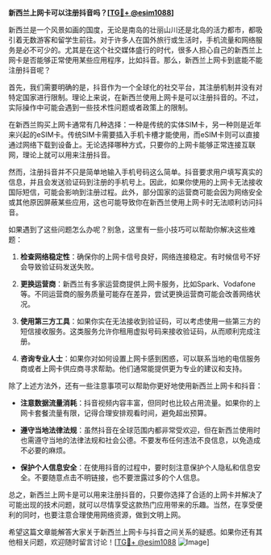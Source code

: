 **新西兰上网卡可以注册抖音吗？[[TG💪+ @esim1088](https://t.me/s/esim1088)]**

新西兰是一个风景如画的国度，无论是南岛的壮丽山川还是北岛的活力都市，都吸引着无数游客和留学生前往。对于许多人在国外旅行或生活时，手机流量和网络服务是必不可少的。尤其是在这个社交媒体盛行的时代，很多人担心自己的新西兰上网卡是否能够正常使用某些应用程序，比如抖音。那么，新西兰上网卡到底能不能注册抖音呢？

首先，我们需要明确的是，抖音作为一个全球化的社交平台，其注册机制并没有对特定国家进行限制。理论上来说，在新西兰使用上网卡是可以注册抖音的。不过，实际操作中可能会遇到一些技术性问题或者政策上的限制。

在新西兰购买上网卡通常有几种选择：一种是传统的实体SIM卡，另一种则是近年来兴起的eSIM卡。传统SIM卡需要插入手机卡槽才能使用，而eSIM卡则可以直接通过网络下载到设备上。无论选择哪种方式，只要你的上网卡能够正常连接互联网，理论上就可以用来注册抖音。

然而，注册抖音并不只是简单地输入手机号码这么简单。抖音要求用户填写真实的信息，并且会发送验证码到注册的手机号上。因此，如果你使用的上网卡无法接收国际短信，可能会影响到注册过程。此外，部分国家的运营商可能会因为网络安全或其他原因屏蔽某些应用，这也可能导致你在新西兰使用上网卡时无法顺利访问抖音。

如果遇到了这些问题怎么办呢？别急，这里有一些小技巧可以帮助你解决这些难题：

1. **检查网络稳定性**：确保你的上网卡信号良好，网络连接稳定。有时候信号不好会导致验证码发送失败。
   
2. **更换运营商**：新西兰有多家运营商提供上网卡服务，比如Spark、Vodafone等。不同运营商的服务质量可能存在差异，尝试更换运营商可能会改善网络状况。

3. **使用第三方工具**：如果你实在无法接收到验证码，可以考虑使用一些第三方的短信接收服务。这类服务允许你租用虚拟号码来接收验证码，从而顺利完成注册。

4. **咨询专业人士**：如果你对如何设置上网卡感到困惑，可以联系当地的电信服务商或者上网卡供应商寻求帮助。他们通常能提供更为专业的建议和支持。

除了上述方法外，还有一些注意事项可以帮助你更好地使用新西兰上网卡和抖音：

- **注意数据流量消耗**：抖音视频内容丰富，但同时也比较占用流量。如果你的上网卡套餐流量有限，记得合理安排观看时间，避免超出预算。
  
- **遵守当地法律法规**：虽然抖音在全球范围内都非常受欢迎，但在新西兰使用时也需遵守当地的法律法规和社会公德。不要发布任何违法不良信息，以免造成不必要的麻烦。

- **保护个人信息安全**：在使用抖音的过程中，要时刻注意保护个人隐私和信息安全。不要随意点击不明链接，也不要泄露过多的个人信息。

总之，新西兰上网卡是可以用来注册抖音的，只要你选择了合适的上网卡并解决了可能出现的技术问题，就可以尽情享受这款热门应用带来的乐趣。当然，在享受便利的同时，也要注意合理使用网络资源，做到文明上网。

希望这篇文章能解答大家关于新西兰上网卡与抖音之间关系的疑惑。如果你还有其他相关问题，欢迎随时留言讨论！[[TG💪+ @esim1088](https://t.me/s/esim1088) ![Image](https://i.postimg.cc/4NQfJmqS/Snipaste-2025-05-13-00-14-12.png)]